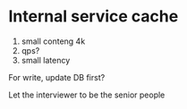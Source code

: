 # Internal service cache
1. small conteng 4k
2. qps? 
3. small latency

For write, update DB first?

Let the interviewer to be the senior people